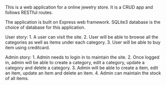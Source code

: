 This is a web application for a online jewelry store. It is a CRUD app and follows RESTful routes.

The application is built on Express web framework. 
SQLite3 database is the choice of database for this application.

User story:
	1. A user can visit the site.
	2. User will be able to browse all the categories as well as items under each category.
	3. User will be able to buy item using creditcard.

Admin story:
	1. Admin needs to login in to maintain the site.
	2. Once logged in, admin will be able to create a category, edit a category, update a category and delete a category.
	3. Admin will be able to create a item, edit an item, update an item and delete an item.
	4. Admin can maintain the stock of all items. 

